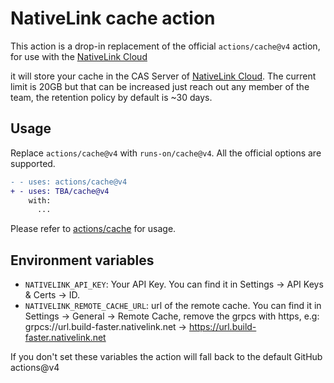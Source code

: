 # NativeLink cache action

This action is a drop-in replacement of the official `actions/cache@v4` action, for use with the [NativeLink Cloud](nativelink.com/?ref=cache)

it will store your cache in the CAS Server of [NativeLink Cloud](nativelink.com/?ref=cache). The current limit is 20GB but that can be increased just reach out any member of the team, the retention policy by default is ~30 days.

## Usage

Replace `actions/cache@v4` with `runs-on/cache@v4`. All the official options are supported.

```diff
- - uses: actions/cache@v4
+ - uses: TBA/cache@v4
    with:
      ...
```

Please refer to [actions/cache](https://github.com/actions/cache) for usage.

## Environment variables
* `NATIVELINK_API_KEY`: Your API Key. You can find it in Settings -> API Keys & Certs -> ID.
* `NATIVELINK_REMOTE_CACHE_URL`: url of the remote cache. You can find it in Settings -> General -> Remote Cache, remove the grpcs with https, e.g: grpcs://url.build-faster.nativelink.net -> https://url.build-faster.nativelink.net

If you don't set these variables the action will fall back to the default GitHub actions@v4
